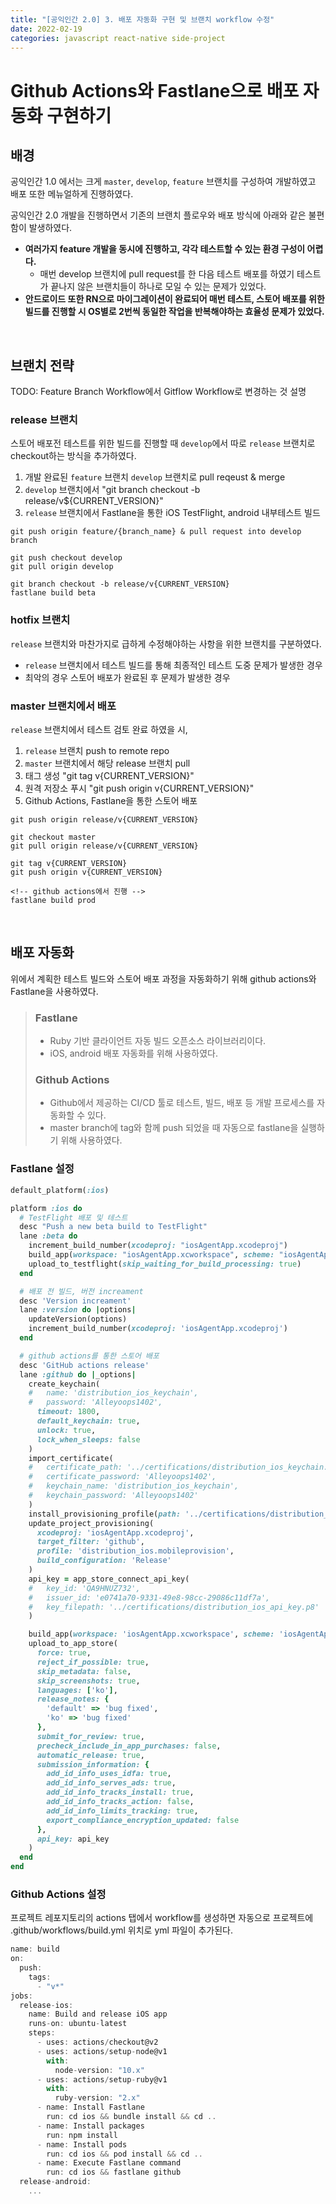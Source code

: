 ```yaml
---
title: "[공익인간 2.0] 3. 배포 자동화 구현 및 브랜치 workflow 수정"
date: 2022-02-19
categories: javascript react-native side-project
---
```


# Github Actions와 Fastlane으로 배포 자동화 구현하기

## **배경**

공익인간 1.0 에서는 크게 `master`, `develop`, `feature` 브랜치를 구성하여 개발하였고 배포 또한 메뉴얼하게 진행하였다.

공익인간 2.0 개발을 진행하면서 기존의 브랜치 플로우와 배포 방식에 아래와 같은 불편함이 발생하였다.

- **여러가지 feature 개발을 동시에 진행하고, 각각 테스트할 수 있는 환경 구성이 어렵다.**
  - 매번 develop 브랜치에 pull request를 한 다음 테스트 배포를 하였기 테스트가 끝나지 않은 브랜치들이 하나로 모일 수 있는 문제가 있었다.
- **안드로이드 또한 RN으로 마이그레이션이 완료되어 매번 테스트, 스토어 배포를 위한 빌드를 진행할 시 OS별로 2번씩 동일한 작업을 반복해야하는 효율성 문제가 있었다.**

<br/>

## **브랜치 전략**

TODO: Feature Branch Workflow에서 Gitflow Workflow로 변경하는 것 설명

### release 브랜치

스토어 배포전 테스트를 위한 빌드를 진행할 때 `develop`에서 따로 `release` 브랜치로 checkout하는 방식을 추가하였다.

1. 개발 완료된 `feature` 브랜치 `develop` 브랜치로 pull reqeust & merge
2. `develop` 브랜치에서 "git branch checkout -b release/v${CURRENT_VERSION}"
3. `release` 브랜치에서 Fastlane을 통한 iOS TestFlight, android 내부테스트 빌드

```
git push origin feature/{branch_name} & pull request into develop branch

git push checkout develop
git pull origin develop

git branch checkout -b release/v{CURRENT_VERSION}
fastlane build beta
```

### hotfix 브랜치

`release` 브랜치와 마찬가지로 급하게 수정해야하는 사항을 위한 브랜치를 구분하였다.

- `release` 브랜치에서 테스트 빌드를 통해 최종적인 테스트 도중 문제가 발생한 경우
- 최악의 경우 스토어 배포가 완료된 후 문제가 발생한 경우

### master 브랜치에서 배포

`release` 브랜치에서 테스트 검토 완료 하였을 시,

1. `release` 브랜치 push to remote repo
2. `master` 브랜치에서 해당 release 브랜치 pull
3. 태그 생성 "git tag v{CURRENT_VERSION}"
4. 원격 저장소 푸시 "git push origin v{CURRENT_VERSION}"
5. Github Actions, Fastlane을 통한 스토어 배포

```
git push origin release/v{CURRENT_VERSION}

git checkout master
git pull origin release/v{CURRENT_VERSION}

git tag v{CURRENT_VERSION}
git push origin v{CURRENT_VERSION}

<!-- github actions에서 진행 -->
fastlane build prod
```

<br/>

## **배포 자동화**

위에서 계획한 테스트 빌드와 스토어 배포 과정을 자동화하기 위해 github actions와 Fastlane을 사용하였다.

> ### **Fastlane**
>
> - Ruby 기반 클라이언트 자동 빌드 오픈소스 라이브러리이다.
> - iOS, android 배포 자동화를 위해 사용하였다.
>
> ### **Github Actions**
>
> - Github에서 제공하는 CI/CD 툴로 테스트, 빌드, 배포 등 개발 프로세스를 자동화할 수 있다.
> - master branch에 tag와 함께 push 되었을 때 자동으로 fastlane을 실행하기 위해 사용하였다.

### **Fastlane 설정**

```ruby
default_platform(:ios)

platform :ios do
  # TestFlight 배포 및 테스트
  desc "Push a new beta build to TestFlight"
  lane :beta do
    increment_build_number(xcodeproj: "iosAgentApp.xcodeproj")
    build_app(workspace: "iosAgentApp.xcworkspace", scheme: "iosAgentApp")
    upload_to_testflight(skip_waiting_for_build_processing: true)
  end

  # 배포 전 빌드, 버전 increament
  desc 'Version increament'
  lane :version do |options|
    updateVersion(options)
    increment_build_number(xcodeproj: 'iosAgentApp.xcodeproj')
  end

  # github actions를 통한 스토어 배포
  desc 'GitHub actions release'
  lane :github do |_options|
    create_keychain(
    #   name: 'distribution_ios_keychain',
    #   password: 'Alleyoops1402',
      timeout: 1800,
      default_keychain: true,
      unlock: true,
      lock_when_sleeps: false
    )
    import_certificate(
    #   certificate_path: '../certifications/distribution_ios_keychain.p12',
    #   certificate_password: 'Alleyoops1402',
    #   keychain_name: 'distribution_ios_keychain',
    #   keychain_password: 'Alleyoops1402'
    )
    install_provisioning_profile(path: '../certifications/distribution_ios.mobileprovision')
    update_project_provisioning(
      xcodeproj: 'iosAgentApp.xcodeproj',
      target_filter: 'github',
      profile: 'distribution_ios.mobileprovision',
      build_configuration: 'Release'
    )
    api_key = app_store_connect_api_key(
    #   key_id: 'QA9HNUZ732',
    #   issuer_id: 'e0741a70-9331-49e8-98cc-29086c11df7a',
    #   key_filepath: '../certifications/distribution_ios_api_key.p8'
    )

    build_app(workspace: 'iosAgentApp.xcworkspace', scheme: 'iosAgentApp')
    upload_to_app_store(
      force: true,
      reject_if_possible: true,
      skip_metadata: false,
      skip_screenshots: true,
      languages: ['ko'],
      release_notes: {
        'default' => 'bug fixed',
        'ko' => 'bug fixed'
      },
      submit_for_review: true,
      precheck_include_in_app_purchases: false,
      automatic_release: true,
      submission_information: {
        add_id_info_uses_idfa: true,
        add_id_info_serves_ads: true,
        add_id_info_tracks_install: true,
        add_id_info_tracks_action: false,
        add_id_info_limits_tracking: true,
        export_compliance_encryption_updated: false
      },
      api_key: api_key
    )
  end
end
```

### **Github Actions 설정**

프로젝트 레포지토리의 actions 탭에서 workflow를 생성하면 자동으로 프로젝트에 .github/workflows/build.yml 위치로 yml 파일이 추가된다.

```javascript
name: build
on:
  push:
    tags:
      - "v*"
jobs:
  release-ios:
    name: Build and release iOS app
    runs-on: ubuntu-latest
    steps:
      - uses: actions/checkout@v2
      - uses: actions/setup-node@v1
        with:
          node-version: "10.x"
      - uses: actions/setup-ruby@v1
        with:
          ruby-version: "2.x"
      - name: Install Fastlane
        run: cd ios && bundle install && cd ..
      - name: Install packages
        run: npm install
      - name: Install pods
        run: cd ios && pod install && cd ..
      - name: Execute Fastlane command
        run: cd ios && fastlane github
  release-android:
    ...
```
